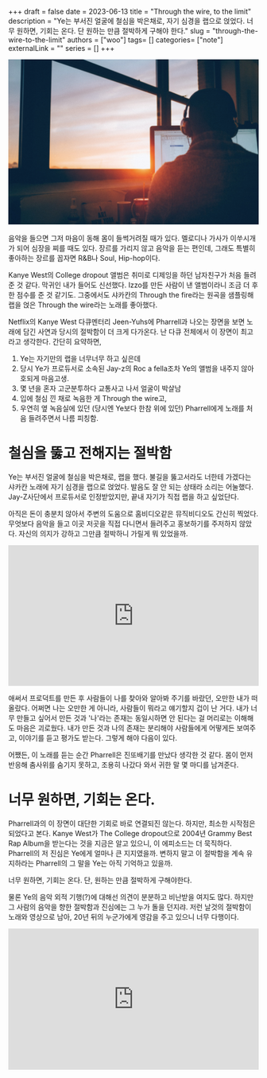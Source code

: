 +++ 
draft = false
date = 2023-06-13
title = "Through the wire, to the limit"
description = "Ye는 부서진 얼굴에 철심을 박은채로, 자기 심경을 랩으로 얹었다. 너무 원하면, 기회는 온다. 단 원하는 만큼 절박하게 구해야 한다."
slug = "through-the-wire-to-the-limit"
authors = ["woo"]
tags= []
categories= ["note"]
externalLink = ""
series = []
+++

![](/images/music.png)

음악을 들으면 그저 마음이 동해 몸이 들썩거려질 때가 있다. 멜로디나 가사가 이쑤시개가 되어 심장을 찌를 때도 있다. 장르를 가리지 않고 음악을 듣는 편인데, 그래도 특별히 좋아하는 장르를 꼽자면 R&B나 Soul, Hip-hop이다.

Kanye West의 College dropout 앨범은 취미로 디제잉을 하던 남자친구가 처음 들려준 것 같다. 막귀인 내가 들어도 신선했다. Izzo를 만든 사람이 낸 앨범이라니 조금 더 후한 점수를 준 것 같기도. 그중에서도 샤카칸의 Through the fire라는 원곡을 샘플링해 랩을 얹은 Through the wire라는 노래를 좋아했다.

Netflix의 Kanye West 다큐멘터리 Jeen-Yuhs에 Pharrell과 나오는 장면을 보면 노래에 담긴 사연과 당시의 절박함이 더 크게 다가온다. 난 다큐 전체에서 이 장면이 최고라고 생각한다. 간단히 요약하면,

1. Ye는 자기만의 랩을 너무너무 하고 싶은데
2. 당시 Ye가 프로듀서로 소속된 Jay-z의 Roc a fella조차 Ye의 앨범을 내주지 않아 호되게 마음고생.
3. 몇 년을 혼자 고군분투하다 교통사고 나서 얼굴이 박살남
4. 입에 철심 낀 채로 녹음한 게 Through the wire고,
5. 우연히 옆 녹음실에 있던 (당시엔 Ye보다 한참 위에 있던) Pharrell에게 노래를 처음 들려주면서 나름 피칭함.

# 철심을 뚫고 전해지는 절박함
Ye는 부서진 얼굴에 철심을 박은채로, 랩을 했다. 불길을 뚫고서라도 너한테 가겠다는 샤카칸 노래에 자기 심경을 랩으로 얹었다. 발음도 잘 안 되는 상태라 소리는 어눌했다. Jay-Z사단에서 프로듀서로 인정받았지만, 끝내 자기가 직접 랩을 하고 싶었단다.

아직은 돈이 충분치 않아서 주변의 도움으로 홈비디오같은 뮤직비디오도 간신히 찍었다. 무엇보다 음악을 들고 이곳 저곳을 직접 다니면서 들려주고 홍보하기를 주저하지 않았다. 자신의 의지가 강하고 그만큼 절박하니 가릴게 뭐 있었을까.

<div style="position: relative; padding-bottom: 56.25%; height: 0; overflow: hidden; max-width: 100%;">
  <iframe 
    src="https://www.youtube.com/embed/cGkcF7bHko4" 
    frameborder="0" 
    allowfullscreen
    style="position: absolute; top: 0; left: 0; width: 100%; height: 100%;">
  </iframe>
</div>

애써서 프로덕트를 만든 후 사람들이 나를 찾아와 알아봐 주기를 바랐던, 오만한 내가 떠올랐다. 어쩌면 나는 오만한 게 아니라, 사람들이 뭐라고 얘기할지 겁이 난 거다. 내가 너무 만들고 싶어서 만든 것과 '나'라는 존재는 동일시하면 안 된다는 걸 머리로는 이해해도 마음은 괴로웠다. 내가 만든 것과 나의 존재는 분리해야 사람들에게 어떻게든 보여주고, 이야기를 듣고 평가도 받는다. 그렇게 해야 다음이 있다.

어쨌든, 이 노래를 듣는 순간 Pharrell은 진또배기를 만났다 생각한 것 같다. 몸이 먼저 반응해 춤사위를 숨기지 못하고, 조용히 나갔다 와서 귀한 말 몇 마디를 남겨준다.

# 너무 원하면, 기회는 온다.
Pharrell과의 이 장면이 대단한 기회로 바로 연결되진 않는다. 하지만, 최소한 시작점은 되었다고 본다. Kanye West가 The College dropout으로 2004년 Grammy Best Rap Album을 받는다는 것을 지금은 알고 있으니, 이 에피소드는 더 묵직하다. Pharrell의 저 진심은 Ye에게 얼마나 큰 지지였을까. 변하지 말고 이 절박함을 계속 유지하라는 Pharrell의 그 말을 Ye는 아직 기억하고 있을까.

너무 원하면, 기회는 온다. 단, 원하는 만큼 절박하게 구해야한다.

물론 Ye의 음악 외적 기행(?)에 대해선 의견이 분분하고 비난받을 여지도 많다. 하지만 그 사람의 음악을 향한 절박함과 진심에는 그 누가 돌을 던지랴. 저런 날것의 절박함이 노래와 영상으로 남아, 20년 뒤의 누군가에게 영감을 주고 있으니 너무 다행이다.

<div style="position: relative; padding-bottom: 56.25%; height: 0; overflow: hidden; max-width: 100%;">
  <iframe 
    src="https://www.youtube.com/embed/siX2LhaPvMc" 
    frameborder="0" 
    allowfullscreen
    style="position: absolute; top: 0; left: 0; width: 100%; height: 100%;">
  </iframe>
</div>

